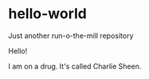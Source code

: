 # hello-world
Just another run-o-the-mill repository

Hello!

I am on a drug. It's called Charlie Sheen.
